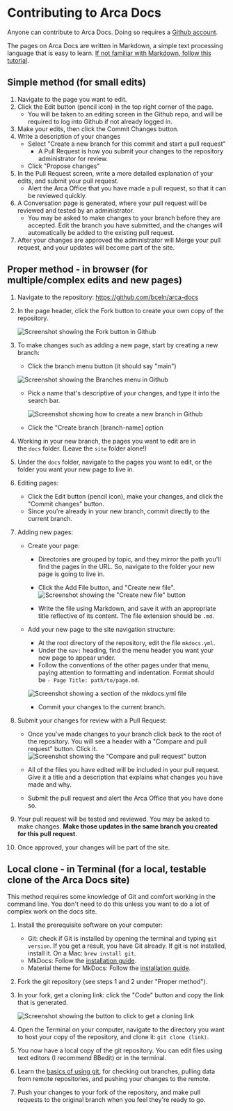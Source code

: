 # Contributing to Arca Docs

Anyone can contribute to Arca Docs. Doing so requires a [Github account](https://github.com).

The pages on Arca Docs are written in Markdown, a simple text processing language that is easy to learn. [If not familiar with Markdown, follow this tutorial](https://www.markdowntutorial.com/).

## Simple method (for small edits)

1.  Navigate to the page you want to edit.
2.  Click the Edit button (pencil icon) in the top right corner of the page.
    -   You will be taken to an editing screen in the Github repo, and will be required to log into Github if not already logged in.
3.  Make your edits, then click the Commit Changes button.
4.  Write a description of your changes
    -   Select "Create a new branch for this commit and start a pull request"
        -   A Pull Request is how you submit your changes to the repository administrator for review.
    -   Click "Propose changes"
5.  In the Pull Request screen, write a more detailed explanation of your edits, and submit your pull request.
    -   Alert the Arca Office that you have made a pull request, so that it can be reviewed quickly.
6.  A Conversation page is generated, where your pull request will be reviewed and tested by an administrator.
    -   You may be asked to make changes to your branch before they are accepted. Edit the branch you have submitted, and the changes will automatically be added to the existing pull request.
7.  After your changes are approved the administrator will Merge your pull request, and your updates will become part of the site.

## Proper method - in browser (for multiple/complex edits and new pages)

1.  Navigate to the repository: <https://github.com/bceln/arca-docs>
2.  In the page header, click the Fork button to create your own copy of the repository. 

    ![Screenshot showing the Fork button in Github](/arca-docs/assets/fork-button.png)

3.  To make changes such as adding a new page, start by creating a new branch:
    -   Click the branch menu button (it should say "main")

       ![Screenshot showing the Branches menu in Github](/arca-docs/assets/branch-menu.png)

    -   Pick a name that's descriptive of your changes, and type it into the search bar.

        ![Screenshot showing how to create a new branch in Github](/arca-docs/assets/branch-switch.png)

    -   Click the "Create branch [branch-name] option
    
4.  Working in your new branch, the pages you want to edit are in the `docs` folder. (Leave the `site` folder alone!)
5.  Under the `docs` folder, navigate to the pages you want to edit, or the folder you want your new page to live in.
6.  Editing pages:
    -   Click the Edit button (pencil icon), make your changes, and click the "Commit changes" button.
    -   Since you're already in your new branch, commit directly to the current branch.
7.  Adding new pages:
    -   Create your page:
        -   Directories are grouped by topic, and they mirror the path you'll find the pages in the URL. So, navigate to the folder your new page is going to live in.
        -   Click the Add File button, and "Create new file".\
            ![Screenshot showing the "Create new file" button](/arca-docs/assets/add-file.png)

        -   Write the file using Markdown, and save it with an appropriate title reflective of its content. The file extension should be `.md`.
    -   Add your new page to the site navigation structure:
        -   At the root directory of the repository, edit the file `mkdocs.yml`.
        -   Under the `nav:` heading, find the menu header you want your new page to appear under.
        -   Follow the conventions of the other pages under that menu, paying attention to formatting and indentation. Format should be `- Page Title: path/to/page.md`.

          ![Screenshot showing a section of the mkdocs.yml file](/arca-docs/assets/yaml-list.png)

        -   Commit your changes to the current branch.
8.  Submit your changes for review with a Pull Request:
    -   Once you've made changes to your branch click back to the root of the repository. You will see a header with a "Compare and pull request" button. Click it. ![Screenshot showing the "Compare and pull request" button](/arca-docs/assets/recent-push.png)

    -   All of the files you have edited will be included in your pull request. Give it a title and a description that explains what changes you have made and why.
    -   Submit the pull request and alert the Arca Office that you have done so.
9.  Your pull request will be tested and reviewed. You may be asked to make changes. **Make those updates in the same branch you created for this pull request**.
10. Once approved, your changes will be part of the site.

## Local clone - in Terminal (for a local, testable clone of the Arca Docs site)

This method requires some knowledge of Git and comfort working in the command line. You don't need to do this unless you want to do a lot of complex work on the docs site.

1.  Install the prerequisite software on your computer:
    -   Git: check if Git is installed by opening the terminal and typing `git version`. If you get a result, you have Git already. If git is not installed, install it. On a Mac: `brew install git`.
    -   MkDocs: Follow the [installation guide](https://www.mkdocs.org/user-guide/installation/).
    -   Material theme for MkDocs: Follow the [installation guide](https://github.com/squidfunk/mkdocs-material).
2.  Fork the git repository (see steps 1 and 2 under "Proper method").
3.  In your fork, get a cloning link: click the "Code" button and copy the link that is generated.

    ![Screenshot showing the button to click to get a cloning link](/arca-docs/assets/clone-box.png)
    
4.  Open the Terminal on your computer, navigate to the directory you want to host your copy of the repository, and clone it: `git clone (link)`.
5.  You now have a local copy of the git repository. You can edit files using text editors (I recommend BBedit) or in the terminal.
6.  Learn the [basics of using git](https://docs.github.com/en/get-started/using-git), for checking out branches, pulling data from remote repositories, and pushing your changes to the remote.
7.  Push your changes to your fork of the repository, and make pull requests to the original branch when you feel they're ready to go.
